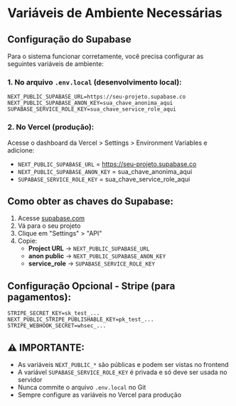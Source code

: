 # Variáveis de Ambiente Necessárias

## Configuração do Supabase

Para o sistema funcionar corretamente, você precisa configurar as seguintes variáveis de ambiente:

### 1. No arquivo `.env.local` (desenvolvimento local):
```env
NEXT_PUBLIC_SUPABASE_URL=https://seu-projeto.supabase.co
NEXT_PUBLIC_SUPABASE_ANON_KEY=sua_chave_anonima_aqui
SUPABASE_SERVICE_ROLE_KEY=sua_chave_service_role_aqui
```

### 2. No Vercel (produção):
Acesse o dashboard da Vercel > Settings > Environment Variables e adicione:

- `NEXT_PUBLIC_SUPABASE_URL` = https://seu-projeto.supabase.co
- `NEXT_PUBLIC_SUPABASE_ANON_KEY` = sua_chave_anonima_aqui
- `SUPABASE_SERVICE_ROLE_KEY` = sua_chave_service_role_aqui

## Como obter as chaves do Supabase:

1. Acesse [supabase.com](https://supabase.com)
2. Vá para o seu projeto
3. Clique em "Settings" > "API"
4. Copie:
   - **Project URL** → `NEXT_PUBLIC_SUPABASE_URL`
   - **anon public** → `NEXT_PUBLIC_SUPABASE_ANON_KEY`
   - **service_role** → `SUPABASE_SERVICE_ROLE_KEY`

## Configuração Opcional - Stripe (para pagamentos):
```env
STRIPE_SECRET_KEY=sk_test_...
NEXT_PUBLIC_STRIPE_PUBLISHABLE_KEY=pk_test_...
STRIPE_WEBHOOK_SECRET=whsec_...
```

## ⚠️ IMPORTANTE:
- As variáveis `NEXT_PUBLIC_*` são públicas e podem ser vistas no frontend
- A variável `SUPABASE_SERVICE_ROLE_KEY` é privada e só deve ser usada no servidor
- Nunca commite o arquivo `.env.local` no Git
- Sempre configure as variáveis no Vercel para produção
